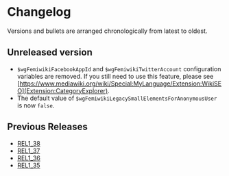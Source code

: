 # Changelog

Versions and bullets are arranged chronologically from latest to oldest.

## Unreleased version

- `$wgFemiwikiFacebookAppId` and `$wgFemiwikiTwitterAccount` configuration variables are removed. If you still need to use
  this feature, please see [https://www.mediawiki.org/wiki/Special:MyLanguage/Extension:WikiSEO](Extension:CategoryExplorer).
- The default value of `$wgFemiwikiLegacySmallElementsForAnonymousUser` is now `false`.

## Previous Releases

- [REL1_38](https://github.com/femiwiki/FemiwikiSkin/blob/REL1_38/CHANGELOG.md)
- [REL1_37](https://github.com/femiwiki/FemiwikiSkin/blob/REL1_37/CHANGELOG.md)
- [REL1_36](https://github.com/femiwiki/FemiwikiSkin/blob/REL1_36/CHANGELOG.md)
- [REL1_35](https://github.com/femiwiki/FemiwikiSkin/blob/REL1_35/CHANGELOG.md)
